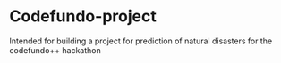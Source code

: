 # Codefundo-project
Intended for building a project for prediction of natural disasters for the codefundo++ hackathon
